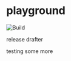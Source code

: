 # playground

![Build](https://github.com/josh-lester/playground/workflows/CI/badge.svg)

release drafter

testing some more
